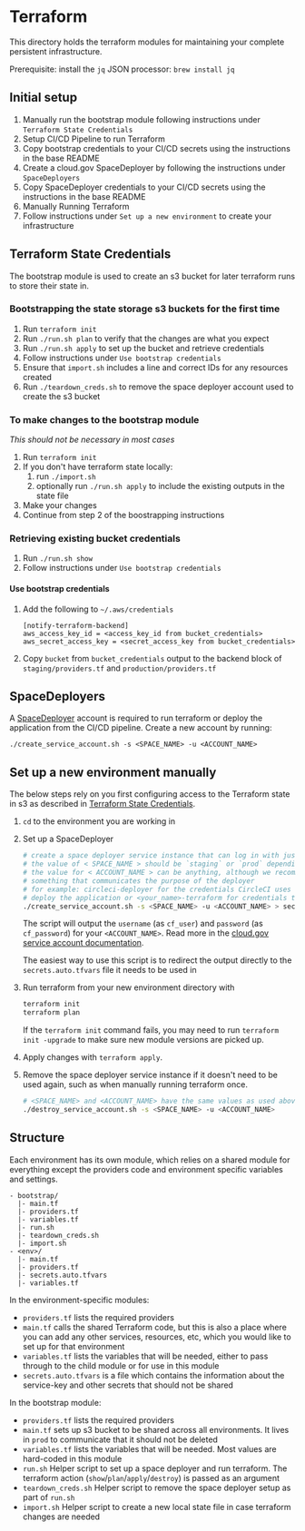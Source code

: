 # Terraform

This directory holds the terraform modules for maintaining your complete persistent infrastructure.

Prerequisite: install the `jq` JSON processor: `brew install jq`

## Initial setup

1. Manually run the bootstrap module following instructions under `Terraform State Credentials`
1. Setup CI/CD Pipeline to run Terraform
  1. Copy bootstrap credentials to your CI/CD secrets using the instructions in the base README
  1. Create a cloud.gov SpaceDeployer by following the instructions under `SpaceDeployers`
  1. Copy SpaceDeployer credentials to your CI/CD secrets using the instructions in the base README
1. Manually Running Terraform
  1. Follow instructions under `Set up a new environment` to create your infrastructure

## Terraform State Credentials

The bootstrap module is used to create an s3 bucket for later terraform runs to store their state in.

### Bootstrapping the state storage s3 buckets for the first time

1. Run `terraform init`
1. Run `./run.sh plan` to verify that the changes are what you expect
1. Run `./run.sh apply` to set up the bucket and retrieve credentials
1. Follow instructions under `Use bootstrap credentials`
1. Ensure that `import.sh` includes a line and correct IDs for any resources created
1. Run `./teardown_creds.sh` to remove the space deployer account used to create the s3 bucket

### To make changes to the bootstrap module

*This should not be necessary in most cases*

1. Run `terraform init`
1. If you don't have terraform state locally:
    1. run `./import.sh`
    1. optionally run `./run.sh apply` to include the existing outputs in the state file
1. Make your changes
1. Continue from step 2 of the boostrapping instructions

### Retrieving existing bucket credentials

1. Run `./run.sh show`
1. Follow instructions under `Use bootstrap credentials`

#### Use bootstrap credentials

1. Add the following to `~/.aws/credentials`
    ```
    [notify-terraform-backend]
    aws_access_key_id = <access_key_id from bucket_credentials>
    aws_secret_access_key = <secret_access_key from bucket_credentials>
    ```

1. Copy `bucket` from `bucket_credentials` output to the backend block of `staging/providers.tf` and `production/providers.tf`

## SpaceDeployers

A [SpaceDeployer](https://cloud.gov/docs/services/cloud-gov-service-account/) account is required to run terraform or
deploy the application from the CI/CD pipeline. Create a new account by running:

`./create_service_account.sh -s <SPACE_NAME> -u <ACCOUNT_NAME>`

## Set up a new environment manually

The below steps rely on you first configuring access to the Terraform state in s3 as described in [Terraform State Credentials](#terraform-state-credentials).

1. `cd` to the environment you are working in

1. Set up a SpaceDeployer
    ```bash
    # create a space deployer service instance that can log in with just a username and password
    # the value of < SPACE_NAME > should be `staging` or `prod` depending on where you are working
    # the value for < ACCOUNT_NAME > can be anything, although we recommend
    # something that communicates the purpose of the deployer
    # for example: circleci-deployer for the credentials CircleCI uses to
    # deploy the application or <your_name>-terraform for credentials to run terraform manually
    ./create_service_account.sh -s <SPACE_NAME> -u <ACCOUNT_NAME> > secrets.auto.tfvars
    ```

    The script will output the `username` (as `cf_user`) and `password` (as `cf_password`) for your `<ACCOUNT_NAME>`. Read more in the [cloud.gov service account documentation](https://cloud.gov/docs/services/cloud-gov-service-account/).

    The easiest way to use this script is to redirect the output directly to the `secrets.auto.tfvars` file it needs to be used in

1. Run terraform from your new environment directory with
    ```bash
    terraform init
    terraform plan
    ```

    If the `terraform init` command fails, you may need to run `terraform init -upgrade` to make sure new module versions are picked up.

1. Apply changes with `terraform apply`.

1. Remove the space deployer service instance if it doesn't need to be used again, such as when manually running terraform once.
    ```bash
    # <SPACE_NAME> and <ACCOUNT_NAME> have the same values as used above.
    ./destroy_service_account.sh -s <SPACE_NAME> -u <ACCOUNT_NAME>
    ```

## Structure

Each environment has its own module, which relies on a shared module for everything except the providers code and environment specific variables and settings.

```
- bootstrap/
  |- main.tf
  |- providers.tf
  |- variables.tf
  |- run.sh
  |- teardown_creds.sh
  |- import.sh
- <env>/
  |- main.tf
  |- providers.tf
  |- secrets.auto.tfvars
  |- variables.tf
```

In the environment-specific modules:
- `providers.tf` lists the required providers
- `main.tf` calls the shared Terraform code, but this is also a place where you can add any other services, resources, etc, which you would like to set up for that environment
- `variables.tf` lists the variables that will be needed, either to pass through to the child module or for use in this module
- `secrets.auto.tfvars` is a file which contains the information about the service-key and other secrets that should not be shared

In the bootstrap module:
- `providers.tf` lists the required providers
- `main.tf` sets up s3 bucket to be shared across all environments. It lives in `prod` to communicate that it should not be deleted
- `variables.tf` lists the variables that will be needed. Most values are hard-coded in this module
- `run.sh` Helper script to set up a space deployer and run terraform. The terraform action (`show`/`plan`/`apply`/`destroy`) is passed as an argument
- `teardown_creds.sh` Helper script to remove the space deployer setup as part of `run.sh`
- `import.sh` Helper script to create a new local state file in case terraform changes are needed
